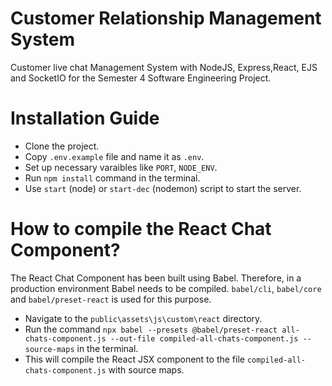 # Customer Relationship Management System
Customer live chat Management System with NodeJS, Express,React, EJS and SocketIO for the Semester 4 Software Engineering Project.


# Installation Guide
<ul>
<li>
Clone the project.
</li>
<li>
Copy <code>.env.example</code> file and name it as <code>.env</code>.
</li>
<li>
Set up necessary varaibles like <code>PORT</code>, <code>NODE_ENV</code>.
</li>
<li>
Run <code>npm install</code> command in the terminal.
</li>
<li>
Use <code>start</code> (node) or <code>start-dec</code> (nodemon) script to start the server. 
</li>
</ul>

# How to compile the React Chat Component?
The React Chat Component has been built using Babel. Therefore, in a production environment Babel needs to be compiled. 
`babel/cli`, `babel/core` and `babel/preset-react`  is used for this purpose.
<ul>
<li>Navigate to the <code>public\assets\js\custom\react</code> directory.</li>
<li>Run the command <code>npx babel --presets @babel/preset-react all-chats-component.js --out-file compiled-all-chats-component.js --source-maps</code>
 in the terminal.</li>
<li>This will compile the React JSX component to the file <code>compiled-all-chats-component.js</code> with source maps.</li>
</ul>
